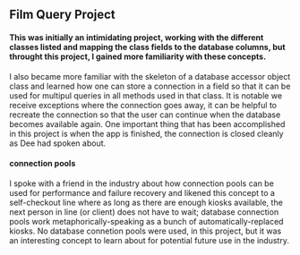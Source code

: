 ## Film Query Project

#### This was initially an intimidating project, working with the different classes listed and mapping the class fields to the database columns, but throught this project, I gained more familiarity with these concepts. 
I also became more familiar with the skeleton of a database accessor object class and learned how one can store a connection in a field so that it can be used for multipul queries in all methods used in that class. It is notable we receive exceptions where the connection goes away, it can be helpful to recreate the connection so that the user can continue when the database becomes available again. One important thing that has been accomplished in this project is when the app is finished, the connection is closed cleanly as Dee had spoken about. 

#### connection pools
I spoke with a friend in the industry about how connection pools can be used for performance and failure recovery and likened this concept to a self-checkout line where as long as there are enough kiosks available, the next person in line (or client) does not have to wait; database connection pools work metaphorically-speaking as a bunch of automatically-replaced kiosks. No database connetion pools were used, in this project, but it was an interesting concept to learn about for potential future use in the industry. 

